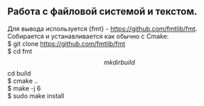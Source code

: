 ## Работа с файловой системой и текстом.  
  
Для вывода используется {fmt} - https://github.com/fmtlib/fmt.  
Собирается и устанавливается как обычно с Cmake:  
    $ git clone https://github.com/fmtlib/fmt  
    $ cd fmt $$ mkdir build $$ cd build  
    $ cmake ..  
    $ make -j 6  
    $ sudo make install  

